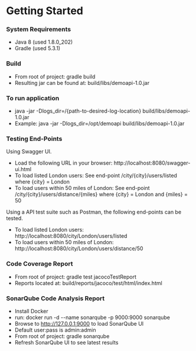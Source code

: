 # Getting Started

### System Requirements
* Java 8 (used 1.8.0_202)
* Gradle (used 5.3.1)

### Build
* From root of project: gradle build
* Resulting jar can be found at: build/libs/demoapi-1.0.jar 

### To run application
* java -jar -Dlogs_dir=/{path-to-desired-log-location} build/libs/demoapi-1.0.jar
* Example: java -jar -Dlogs_dir=/opt/demoapi build/libs/demoapi-1.0.jar

### Testing End-Points
Using Swagger UI.
* Load the following URL in your browser: http://localhost:8080/swagger-ui.html
* To load listed London users: See end-point /city/{city}/users/listed where {city} = London
* To load users within 50 miles of London: See end-point /city/{city}/users/distance/{miles} where {city} = London and {miles} = 50

Using a API test suite such as Postman, the following end-points can be tested.
* To load listed London users: http://localhost:8080/city/London/users/listed
* To load users within 50 miles of London: http://localhost:8080/city/London/users/distance/50

### Code Coverage Report
* From root of project: gradle test jacocoTestReport
* Reports located at: build/reports/jacoco/test/html/index.html

### SonarQube Code Analysis Report
* Install Docker
* run: docker run -d --name sonarqube -p 9000:9000 sonarqube
* Browse to http://127.0.0.1:9000 to load SonarQube UI
* Default user:pass is admin:admin
* From root of project: gradle sonarqube
* Refresh SonarQube UI to see latest results
